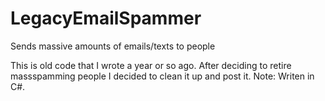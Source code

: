 LegacyEmailSpammer
==================

Sends massive amounts of emails/texts to people

This is old code that I wrote a year or so ago. After deciding to retire massspamming people I decided to clean it up and post it.
Note: Writen in C#.
